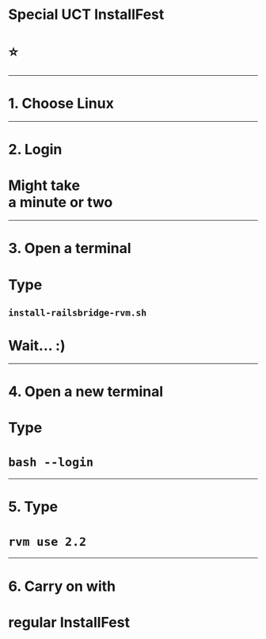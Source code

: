 # Special UCT InstallFest
# :star:

---

# 1. Choose Linux

---

# 2. Login
# **Might take<br>a minute or two**

---

# 3. Open a terminal
# **Type**
## `install-railsbridge-rvm.sh`
# **Wait... :)**

---

# 4. Open a new terminal
# **Type**
# `bash --login`

---

# 5. Type
# `rvm use 2.2`

---

# 6. Carry on with
# regular InstallFest
